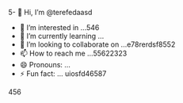 5- 👋 Hi, I’m @terefedaasd
- 👀 I’m interested in ...546
- 🌱 I’m currently learning ...
- 💞️ I’m looking to collaborate on ...e78rerdsf8552
- 📫 How to reach me ...55622323
- 😄 Pronouns: ...
- ⚡ Fun fact: ...
uiosfd46587
<!---s555555
--->
456
